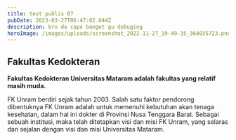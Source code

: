 ```yaml
---
title: test publis 07
pubDate: 2023-03-27T06:47:02.644Z
description: b﻿ro da cape banget gu debuging
heroImage: /images/uploads/screenshot_2022-11-27_19-49-35_364035723.png
---
```


## Fakultas Kedokteran

**Fakultas Kedokteran Universitas Mataram adalah fakultas yang relatif masih muda.**

FK Unram berdiri sejak tahun 2003. Salah satu faktor pendorong dibentuknya FK Unram adalah untuk memenuhi kebutuhan akan tenaga kesehatan, dalam hal ini dokter di Provinsi Nusa Tenggara Barat. Sebagai sebuah institusi, maka telah ditetapkan visi dan misi FK Unram, yang selaras dan sejalan dengan visi dan misi Universitas Mataram.
